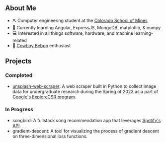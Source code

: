 ## About Me
- ⛏️ Computer engineering student at the [Colorado School of Mines](https://www.mines.edu/)
- 📝 Currently learning Angular, ExpressJS, MongoDB, matplotlib, & numpy
- 💻 Interested in all things software, hardware, and machine learning-related
- 🤠 [Cowboy Bebop](https://en.wikipedia.org/wiki/Cowboy_Bebop) enthusiast

## Projects 
### Completed
- [unsplash-web-scraper](https://github.com/umbertogherardi/unsplash-web-scraper): A web scraper built in Python to collect image data for undergraduate research during the Spring of 2023 as a part of [Google's ExploreCSR program](https://research.google/outreach/explore-csr/).
### In Progress
- songbird: A fullstack song recommendation app that leverages [Spotify's API](https://developer.spotify.com/documentation/web-api).
- gradient-descent: A tool for visualizing the process of gradient descent on three-dimensional loss functions.
